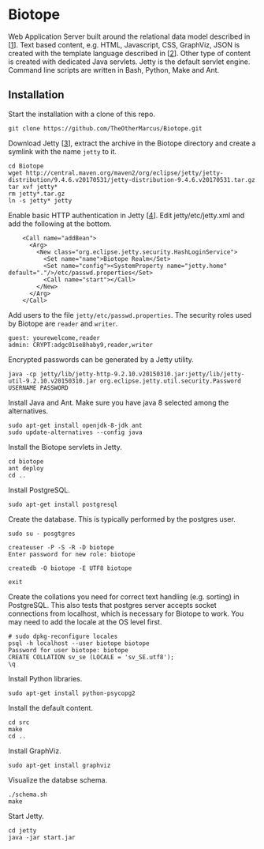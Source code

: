 # Biotope
Web Application Server built around the relational data model described in [[1]]. Text based content, e.g. HTML, Javascript, CSS, GraphViz, JSON is created with the template language described in [[2]]. Other type of content is created with dedicated Java servlets. Jetty is the default servlet engine. Command line scripts are written in Bash, Python, Make and Ant.

## Installation
Start the installation with a clone of this repo.

```
git clone https://github.com/TheOtherMarcus/Biotope.git
```

Download Jetty [[3]], extract the archive in the Biotope directory and create a symlink with the name `jetty` to it.

```
cd Biotope
wget http://central.maven.org/maven2/org/eclipse/jetty/jetty-distribution/9.4.6.v20170531/jetty-distribution-9.4.6.v20170531.tar.gz
tar xvf jetty*
rm jetty*.tar.gz
ln -s jetty* jetty
```

Enable basic HTTP authentication in Jetty [[4]]. Edit jetty/etc/jetty.xml and add the following at the bottom.

```
    <Call name="addBean">
      <Arg>
        <New class="org.eclipse.jetty.security.HashLoginService">
          <Set name="name">Biotope Realm</Set>
          <Set name="config"><SystemProperty name="jetty.home" default="."/>/etc/passwd.properties</Set>
          <Call name="start"></Call>
        </New>
      </Arg>
    </Call>
```

Add users to the file `jetty/etc/passwd.properties`. The security roles used by Biotope are `reader` and `writer`.

```
guest: yourewelcome,reader
admin: CRYPT:adgc01se8haby9,reader,writer
```

Encrypted passwords can be generated by a Jetty utility.

```
java -cp jetty/lib/jetty-http-9.2.10.v20150310.jar:jetty/lib/jetty-util-9.2.10.v20150310.jar org.eclipse.jetty.util.security.Password USERNAME PASSWORD
```

Install Java and Ant. Make sure you have java 8 selected among the alternatives.

```
sudo apt-get install openjdk-8-jdk ant
sudo update-alternatives --config java
```

Install the Biotope servlets in Jetty.

```
cd biotope
ant deploy
cd ..
```

Install PostgreSQL.

```
sudo apt-get install postgresql
```

Create the database. This is typically performed by the postgres user.

```
sudo su - posgtgres

createuser -P -S -R -D biotope
Enter password for new role: biotope

createdb -O biotope -E UTF8 biotope

exit
```

Create the collations you need for correct text handling (e.g. sorting) in PostgreSQL. This also tests that postgres server accepts socket connections from localhost, which is necessary for Biotope to work. You may need to add the locale at the OS level first.

```
# sudo dpkg-reconfigure locales
psql -h localhost --user biotope biotope
Password for user biotope: biotope
CREATE COLLATION sv_se (LOCALE = 'sv_SE.utf8');
\q
```

Install Python libraries.

```
sudo apt-get install python-psycopg2
```

Install the default content.

```
cd src
make
cd ..
```

Install GraphViz.

```
sudo apt-get install graphviz
```

Visualize the databse schema.

```
./schema.sh
make
```

Start Jetty.

```
cd jetty
java -jar start.jar
```

[#]: References
[1]: http://formallanguage.blogspot.se/2015/02/a-distributed-and-extensible-relational.html</br>
[2]: http://formallanguage.blogspot.se/2017/03/makron-macro-language-and-evaluator.html</br>
[3]: http://www.eclipse.org/jetty/</br>
[4]: http://whitehorseplanet.org/gate/topics/documentation/public/howto_jetty_basic_authentication.html</br>
